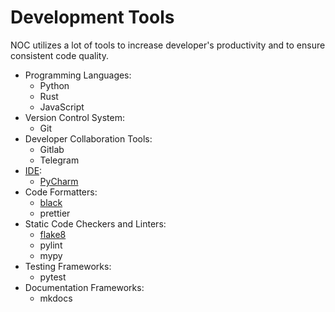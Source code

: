 # Development Tools

NOC utilizes a lot of tools to increase developer's productivity and
to ensure consistent code quality.

- Programming Languages:
  - Python
  - Rust
  - JavaScript
- Version Control System:
  - Git
- Developer Collaboration Tools:
  - Gitlab
  - Telegram
- [IDE](../../../glossary/index.md#ide):
  - [PyCharm](pycharm.md)
- Code Formatters:
  - [black](black.md)
  - prettier
- Static Code Checkers and Linters:
  - [flake8](flake8.md)
  - pylint
  - mypy
- Testing Frameworks:
  - pytest
- Documentation Frameworks:
  - mkdocs